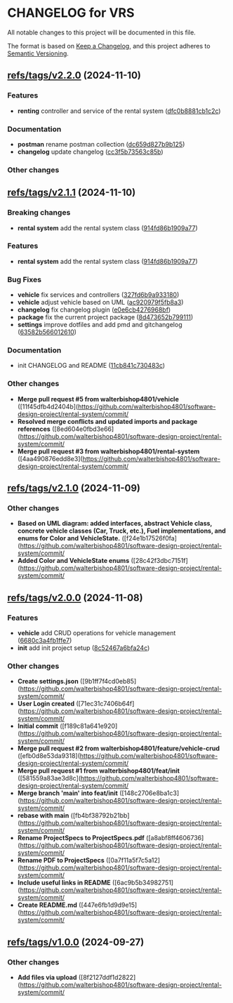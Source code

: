 # CHANGELOG for VRS

All notable changes to this project will be documented in this file.

The format is based on [Keep a Changelog](https://keepachangelog.com/en/1.0.0/),
and this project adheres to [Semantic Versioning](https://semver.org/spec/v2.0.0.html).

## [refs/tags/v2.2.0](https://github.com/walterbishop4801/software-design-project/rental-system/refs/tags/v2.2.0) (2024-11-10)

### Features

-  **renting**  controller and service of the rental system ([dfc0b8881cb1c2c](https://github.com/walterbishop4801/software-design-project/rental-system/commit/dfc0b8881cb1c2c25d9a622eb2e5b8f61678fee6))

### Documentation

-  **postman**  rename postman collection ([dc659d827b9b125](https://github.com/walterbishop4801/software-design-project/rental-system/commit/dc659d827b9b125c9d6bf899991e60b1ffaa9f38))
-  **changelog**  update changelog ([cc3f5b73563c85b](https://github.com/walterbishop4801/software-design-project/rental-system/commit/cc3f5b73563c85bd1f71e099ff8aff55d238f36c))

### Other changes

## [refs/tags/v2.1.1](https://github.com/walterbishop4801/software-design-project/rental-system/refs/tags/v2.1.1) (2024-11-10)

### Breaking changes

-  **rental system**  add the rental system class ([914fd86b1909a77](https://github.com/walterbishop4801/software-design-project/commit/914fd86b1909a77))

### Features

-  **rental system**  add the rental system class ([914fd86b1909a77](https://github.com/walterbishop4801/software-design-project/rental-system/commit/914fd86b1909a77a0d71aa0a78444d5eea343f3a))

### Bug Fixes

-  **vehicle**  fix services and controllers ([327fd6b9a933180](https://github.com/walterbishop4801/software-design-project/rental-system/commit/327fd6b9a9331802d579695ce2fd114a2cf9a25a))
-  **vehicle**  adjust vehicle based on UML ([ac920979f5fb8a3](https://github.com/walterbishop4801/software-design-project/rental-system/commit/ac920979f5fb8a36c125ca815e5ba75397252a9c))
-  **changelog**  fix changelog plugin ([e0e6cb4276968bf](https://github.com/walterbishop4801/software-design-project/rental-system/commit/e0e6cb4276968bfc5ba264528dfe7bbd62bf6c1b))
-  **package**  fix the current project package ([8d473652b799111](https://github.com/walterbishop4801/software-design-project/rental-system/commit/8d473652b7991113294e2884b6c3ad9055cf34b4))
-  **settings**  improve dotfiles and add pmd and gitchangelog ([63582b566012610](https://github.com/walterbishop4801/software-design-project/rental-system/commit/63582b56601261068d92e4bea76053246bfd98c2))

### Documentation

-  init CHANGELOG and README ([11cb841c730483c](https://github.com/walterbishop4801/software-design-project/rental-system/commit/11cb841c730483ce936af00b335e89f7539e33dd))

### Other changes

- **Merge pull request #5 from walterbishop4801/vehicle**  ([11f45dfb4d2404b](https://github.com/walterbishop4801/software-design-project/rental-system/commit/
- **Resolved merge conflicts and updated imports and package references**  ([8ed604e0fbd3e66](https://github.com/walterbishop4801/software-design-project/rental-system/commit/
- **Merge pull request #3 from walterbishop4801/rental-system**  ([4aa490876edd8e3](https://github.com/walterbishop4801/software-design-project/rental-system/commit/

## [refs/tags/v2.1.0](https://github.com/walterbishop4801/software-design-project/rental-system/refs/tags/v2.1.0) (2024-11-09)

### Other changes

- **Based on UML diagram: added interfaces, abstract Vehicle class, concrete vehicle classes (Car, Truck, etc.), Fuel implementations, and enums for Color and VehicleState.**  ([f24e1b17526f0fa](https://github.com/walterbishop4801/software-design-project/rental-system/commit/
- **Added Color and VehicleState enums**  ([28c42f3dbc7151f](https://github.com/walterbishop4801/software-design-project/rental-system/commit/

## [refs/tags/v2.0.0](https://github.com/walterbishop4801/software-design-project/rental-system/refs/tags/v2.0.0) (2024-11-08)

### Features

-  **vehicle**  add CRUD operations for vehicle management ([6680c3a4fb1ffe7](https://github.com/walterbishop4801/software-design-project/rental-system/commit/6680c3a4fb1ffe7409a20b27ea9d2256a427fb0c))
-  **init**  add init project setup ([8c52467a6bfa24c](https://github.com/walterbishop4801/software-design-project/rental-system/commit/8c52467a6bfa24c4b4034581c2042e07a5e2b98b))

### Other changes

- **Create settings.json**  ([9b1ff7f4cd0eb85](https://github.com/walterbishop4801/software-design-project/rental-system/commit/
- **User Login created**  ([71ec31c7406b64f](https://github.com/walterbishop4801/software-design-project/rental-system/commit/
- **Initial commit**  ([f189c81a641e920](https://github.com/walterbishop4801/software-design-project/rental-system/commit/
- **Merge pull request #2 from walterbishop4801/feature/vehicle-crud**  ([efb0d8e53da9318](https://github.com/walterbishop4801/software-design-project/rental-system/commit/
- **Merge pull request #1 from walterbishop4801/feat/init**  ([581559a83ae3d8c](https://github.com/walterbishop4801/software-design-project/rental-system/commit/
- **Merge branch 'main' into feat/init**  ([148c2706e8ba1c3](https://github.com/walterbishop4801/software-design-project/rental-system/commit/
- **rebase with main**  ([fb4bf38792b21bb](https://github.com/walterbishop4801/software-design-project/rental-system/commit/
- **Rename ProjectSpecs to ProjectSpecs.pdf**  ([a8abf8ff4606736](https://github.com/walterbishop4801/software-design-project/rental-system/commit/
- **Rename PDF to ProjectSpecs**  ([0a7f11a5f7c5a12](https://github.com/walterbishop4801/software-design-project/rental-system/commit/
- **Include useful links in README**  ([6ac9b5b34982751](https://github.com/walterbishop4801/software-design-project/rental-system/commit/
- **Create README.md**  ([447e6fb1d9d9e15](https://github.com/walterbishop4801/software-design-project/rental-system/commit/

## [refs/tags/v1.0.0](https://github.com/walterbishop4801/software-design-project/rental-system/refs/tags/v1.0.0) (2024-09-27)

### Other changes

- **Add files via upload**  ([8f2127ddf1d2822](https://github.com/walterbishop4801/software-design-project/rental-system/commit/